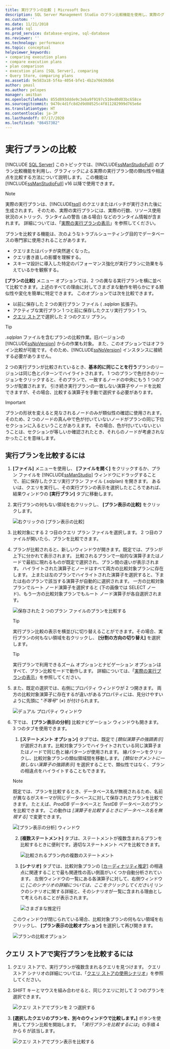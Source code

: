 ```yaml
---
title: 実行プランの比較 | Microsoft Docs
description: SQL Server Management Studio のプラン比較機能を使用し、実際のグラフィカルな実行プランの類似性や相違点を比較する方法について説明します。
ms.custom: ''
ms.date: 11/21/2018
ms.prod: sql
ms.prod_service: database-engine, sql-database
ms.reviewer: ''
ms.technology: performance
ms.topic: conceptual
helpviewer_keywords:
- comparing execution plans
- compare execution plans
- plan comparison
- execution plans [SQL Server], comparing
- Query Store, comparing plans
ms.assetid: 9e583a18-5f4a-4054-bfe1-4b2a76630db6
author: pmasl
ms.author: pelopes
manager: amitban
ms.openlocfilehash: 855d893ddde9c3eba9f9197c510ed0d03bc658ce
ms.sourcegitcommit: 9470c4d1fc8d2d9d08525c4f811282999d765e6e
ms.translationtype: HT
ms.contentlocale: ja-JP
ms.lasthandoff: 07/17/2020
ms.locfileid: "86457382"
---
```

# <a name="compare-execution-plans"></a>実行プランの比較
 [!INCLUDE [SQL Server](../../includes/applies-to-version/sqlserver.md)]
このトピックでは、[!INCLUDE[ssManStudioFull](../../includes/ssmanstudiofull-md.md)] のプラン比較機能を利用し、グラフィックによる実際の実行プラン間の類似性や相違点を比較する方法について説明します。 この機能は [!INCLUDE[ssManStudioFull](../../includes/ssmanstudiofull-md.md)] v16 以降で使用できます。
  
> [!NOTE]
> 実際の実行プランは、[!INCLUDE[tsql](../../includes/tsql-md.md)] のクエリまたはバッチが実行された後に生成されます。 そのため、実際の実行プランには、実際の行数、リソース使用状況のメトリック、ランタイムの警告 (ある場合) などのランタイム情報が含まれます。 詳細については、「[実際の実行プランの表示](../../relational-databases/performance/display-an-actual-execution-plan.md)」を参照してください。
  
プランを比較する機能は、次のようなトラブルシューティング目的でデータベースの専門家に使用されることがあります。
-   クエリまたはバッチが突然遅くなった。
-   クエリ書き直しの影響を理解する。
-   スキーマ設計に導入した特定のパフォーマンス強化が実行プランに効果を与えているかを観察する。  
 
**[プランの比較]** メニュー オプションでは、2 つの異なる実行プランを横に並べて比較できます。上述のすべての理由に対してさまざまな動作を明らかにする類似性や変化を簡単に特定できます。 このオプションでは次を比較できます。
- 以前に保存した 2 つの実行プラン ファイル ( *.sqlplan* 拡張子)。
- アクティブな実行プラン 1 つと前に保存したクエリ実行プラン 1 つ。
- [クエリ ストア](../../relational-databases/performance/monitoring-performance-by-using-the-query-store.md)で選択した 2 つのクエリ プラン。

> [!TIP]
> *.sqlplan* ファイルを含むプランの比較作業。旧バージョンの [!INCLUDE[ssNoVersion](../../includes/ssnoversion-md.md)] からの作業も対象。 また、このオプションではオフライン比較が可能です。そのため、[!INCLUDE[ssNoVersion](../../includes/ssnoversion-md.md)] インスタンスに接続する必要がありません。 

2 つの実行プランが比較されているとき、**基本的に同じことを行う**プランのリージョンは同じ色とパターンでハイライトされます。 1 つのプランで色付きのリージョンをクリックすると、そのプランで、一致するノードの中央にもう 1 つのプランが配置されます。 引き続き実行プランの一致しない演算子やノードを比較できますが、その場合、比較する演算子を手動で選択する必要があります。

> [!IMPORTANT]
> プランの形状を変えると見なされるノードのみが類似性の確認に使用されます。 そのため、2 つのノードの真ん中で色が付いていないノードがプランの同じ下位セクションに入るということがありえます。 その場合、色が付いていないということは、セクションが等しいか確認されたとき、それらのノードが考慮されなかったことを意味します。
  
## <a name="to-compare-execution-plans"></a>実行プランを比較するには
  
1.  **[ファイル]** メニューを使用し、 **[ファイルを開く]** をクリックするか、プラン ファイルを [!INCLUDE[ssManStudio](../../includes/ssManStudio-md.md)] ウィンドウにドラッグすることで、前に保存したクエリ実行プラン ファイル (.sqlplan) を開きます。 あるいは、クエリを実行し、その実行プランの表示を選択したところであれば、結果ウィンドウの **[実行プラン]** タブに移動します。 

2.  実行プランの何もない領域を右クリックし、 **[プラン表示の比較]** をクリックします。 

    ![右クリックの [プラン表示の比較]](../../relational-databases/performance/media/plancomparisonmenuoption.png "右クリックの [プラン表示の比較]")   

3.  比較対象にする 2 つ目のクエリ プラン ファイルを選択します。 2 つ目のファイルが開いたら、プランを比較できます。

4.  プランが比較されると、新しいウィンドウが開きます。既定では、プランが上下に分かれて表示されます。 比較されるプランで一般的な演算子またはノードで最初に現れるものが既定で選択され、プラン間の違いが表示されます。 ハイライトされた演算子とノードはすべて両方の比較対象プランに存在します。 上または左のプランでハイライトされた演算子を選択すると、下または右のプランで該当する演算子が自動的に選択されます。 一方の比較対象プランでルート ノード演算子を選択すると (下の画像では SELECT ノード)、もう一方の比較対象プランでもルート ノード演算子が各自選択されます。

    ![保存された 2 つのプラン ファイルのプランを比較する](../../relational-databases/performance/media/plancomparison-plans.png "保存された 2 つのプラン ファイルのプランを比較する")  

     > [!TIP]
     > 実行プラン比較の表示を横並びに切り替えることができます。その場合、実行プランの何もない領域を右クリックし、 **[分割の方向の切り替え]** を選択します。

     > [!TIP]
     > 実行プランで利用できるズーム オプションとナビゲーション オプションはすべて、プラン比較モードで動作します。 詳細については、「[実際の実行プランの表示](../../relational-databases/performance/display-an-actual-execution-plan.md)」を参照してください。

5.  また、既定の選択では、右側にプロパティ ウィンドウが 2 つ開きます。 両方の比較対象演算子に存在するが違いがあるプロパティには、見分けやすいように先頭に "*不等号*" (&ne;) が付けられます。

    ![デュアル プロパティ ウィンドウ](../../relational-databases/performance/media/plancomparison-properties.png "デュアル プロパティ ウィンドウ")  

6.  下では、 **[プラン表示の分析]** 比較ナビゲーション ウィンドウも開きます。 3 つのタブを使用できます。

    1.  **[ステートメント オプション]** タブでは、既定で *[類似演算子の強調表示]* が選択されます。比較対象プランでハイライトされている同じ演算子またはノードで同じ色と線パターンが使用されます。 線パターンをクリックし、比較対象プランの類似領域間を移動します。 *[類似セグメントに一致しない演算子の強調表示]* を選択することで、類似性ではなく、プランの相違点をハイライトすることもできます。 
    
       > [!NOTE]
       > 既定では、プランを比較するとき、データベース名が無視されるため、名前が異なるがスキーマが同じデータベースに対して保存されたプランを比較できます。 たとえば、*ProdDB* データベースと *TestDB* データベースのプランを比較できます。 この動作は *[演算子を比較するときにデータベース名を無視する]* で変更できます。

       ![[プラン表示の分析] ウィンドウ](../../relational-databases/performance/media/plancomparison-analysis.png "[プラン表示の分析] ウィンドウ") 

    2.  **[複数ステートメント]** タブは、ステートメントが複数含まれるプランを比較するときに便利です。適切なステートメント ペアを比較できます。

        ![比較されるプラン内の複数のステートメント](../../relational-databases/performance/media/plancomparison-multiple.png "比較されるプラン内の複数のステートメント")  

    3.  **[シナリオ]** タブでは、比較対象プランの [[カーディナリティ推定]](../../relational-databases/performance/cardinality-estimation-sql-server.md) の相違点に関連することで最も関連性の高い側面がいくつか自動分析されています。 左側ウィンドウの一覧にある各演算子に対して、右側ウィンドウに *[このシナリオの詳細については、ここをクリックしてください]* リンクのシナリオに関する詳細と、そのシナリオが一覧に含まれる理由として考えられることが表示されます。 

        ![さまざまな推定行](../../relational-databases/performance/media/plancomparison-scenarios.png "さまざまな推定行")  

    このウィンドウが閉じられている場合、比較対象プランの何もない領域を右クリックし、 **[プラン表示の比較オプション]** を選択して再び開きます。

    ![プランの比較オプション](../../relational-databases/performance/media/plancomparison-options.png "プランの比較オプション")  

## <a name="to-compare-execution-plans-in-query-store"></a>クエリ ストアで実行プランを比較するには

1.  クエリ ストアで、実行プランが複数含まれるクエリを見つけます。 クエリ ストア シナリオの詳細については、「[クエリ ストアの使用シナリオ](../../relational-databases/performance/query-store-usage-scenarios.md#identify-and-tune-top-resource-consuming-queries)」を参照してください。

2.  SHIFT キーとマウスを組み合わせると、同じクエリに対して 2 つのプランを選択できます。 

    ![クエリ ストアでプランを 2 つ選択する](../../relational-databases/performance/media/plancomparison-querystore.png "クエリ ストアでプランを 2 つ選択する")   

3.  **[選択したクエリのプランを、別々のウィンドウで比較します。]** ボタンを使用してプラン比較を開始します。 「*実行プランを比較するには*」の手順 4 から 6 が該当します。 

    ![クエリ ストアでプラン表示を比較する](../../relational-databases/performance/media/plancomparison-querystoreoption.png "クエリ ストアでプラン表示を比較する") 
